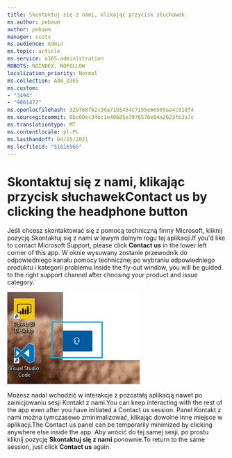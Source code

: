 ```yaml
---
title: Skontaktuj się z nami, klikając przycisk słuchawek
ms.author: pebaum
author: pebaum
manager: scotv
ms.audience: Admin
ms.topic: article
ms.service: o365-administration
ROBOTS: NOINDEX, NOFOLLOW
localization_priority: Normal
ms.collection: Adm_O365
ms.custom:
- "3494"
- "9001472"
ms.openlocfilehash: 329768f62c3da71b5454c7155e66509ae4c01df4
ms.sourcegitcommit: 8bc60ec34bc1e40685e3976576e04a2623f63a7c
ms.translationtype: MT
ms.contentlocale: pl-PL
ms.lasthandoff: 04/15/2021
ms.locfileid: "51816966"
---
```

# <a name="contact-us-by-clicking-the-headphone-button"></a><span data-ttu-id="84fd8-102">Skontaktuj się z nami, klikając przycisk słuchawek</span><span class="sxs-lookup"><span data-stu-id="84fd8-102">Contact us by clicking the headphone button</span></span>

<span data-ttu-id="84fd8-103">Jeśli chcesz skontaktować się z pomocą  techniczną firmy Microsoft, kliknij pozycję Skontaktuj się z nami w lewym dolnym rogu tej aplikacji.</span><span class="sxs-lookup"><span data-stu-id="84fd8-103">If you'd like to contact Microsoft Support, please click **Contact us** in the lower left corner of this app.</span></span> <span data-ttu-id="84fd8-104">W oknie wysuwany zostanie przewodnik do odpowiedniego kanału pomocy technicznej po wybraniu odpowiedniego produktu i kategorii problemu.</span><span class="sxs-lookup"><span data-stu-id="84fd8-104">Inside the fly-out window, you will be guided to the right support channel after choosing your product and issue category.</span></span>

![Skontaktuj się z nami, klikając ikonę słuchawki.](media/contact-us-headphone-icon.png)

<span data-ttu-id="84fd8-106">Możesz nadal wchodzić w interakcje z pozostałą aplikacją nawet po zainicjowaniu sesji Kontakt z nami.</span><span class="sxs-lookup"><span data-stu-id="84fd8-106">You can keep interacting with the rest of the app even after you have initiated a Contact us session.</span></span> <span data-ttu-id="84fd8-107">Panel Kontakt z nami można tymczasowo zminimalizować, klikając dowolne inne miejsce w aplikacji.</span><span class="sxs-lookup"><span data-stu-id="84fd8-107">The Contact us panel can be temporarily minimized by clicking anywhere else inside the app.</span></span> <span data-ttu-id="84fd8-108">Aby wrócić do tej samej sesji, po prostu kliknij pozycję **Skontaktuj się z nami** ponownie.</span><span class="sxs-lookup"><span data-stu-id="84fd8-108">To return to the same session, just click **Contact us** again.</span></span>
